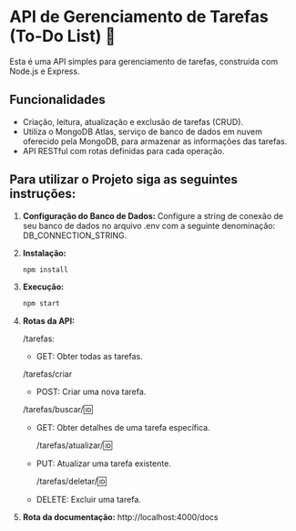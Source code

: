 # API de Gerenciamento de Tarefas (To-Do List) 📝

Esta é uma API simples para gerenciamento de tarefas, construída com Node.js e Express.

## Funcionalidades

- Criação, leitura, atualização e exclusão de tarefas (CRUD).
- Utiliza o MongoDB Atlas, serviço de banco de dados em nuvem oferecido pela MongoDB, para armazenar as informações das tarefas.
- API RESTful com rotas definidas para cada operação.



## Para utilizar o Projeto siga as seguintes instruções:
1. **Configuração do Banco de Dados:**
   Configure a string de conexão de seu banco de dados no arquivo .env com a seguinte denominação: DB_CONNECTION_STRING.

2. **Instalação:**
   ```bash
   npm install

3. **Execução:**
   ```bash
   npm start

4. **Rotas da API:**

   /tarefas:
   
   - GET: Obter todas as tarefas.

   /tarefas/criar
   
   - POST: Criar uma nova tarefa.
     
   /tarefas/buscar/:id:

   - GET: Obter detalhes de uma tarefa específica.
  
     /tarefas/atualizar/:id:
     
   - PUT: Atualizar uma tarefa existente.
     
     /tarefas/deletar/:id:
     
   - DELETE: Excluir uma tarefa.

6. **Rota da documentação:**
   http://localhost:4000/docs
